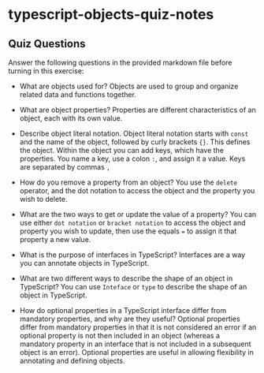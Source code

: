 # typescript-objects-quiz-notes

## Quiz Questions

Answer the following questions in the provided markdown file before turning in this exercise:

- What are objects used for?
  Objects are used to group and organize related data and functions together.

- What are object properties?
  Properties are different characteristics of an object, each with its own value.

- Describe object literal notation.
  Object literal notation starts with `const` and the name of the object, followed by curly brackets `{}`. This defines the object. Within the object you can add keys, which have the properties. You name a key, use a colon `:`, and assign it a value. Keys are separated by commas `,`

- How do you remove a property from an object?
  You use the `delete` operator, and the dot notation to access the object and the property you wish to delete.

- What are the two ways to get or update the value of a property?
  You can use either `dot notation` or `bracket notation` to access the object and property you wish to update, then use the equals `=` to assign it that property a new value.

- What is the purpose of interfaces in TypeScript?
  Interfaces are a way you can annotate objects in TypeScript.

- What are two different ways to describe the shape of an object in TypeScript?
  You can use `Inteface` or `type` to describe the shape of an object in TypeScript.

- How do optional properties in a TypeScript interface differ from mandatory properties, and why are they useful?
  Optional properties differ from mandatory properties in that it is not considered an error if an optional property is not then included in an object (whereas a mandatory property in an interface that is not included in a subsequent object is an error). Optional properties are useful in allowing flexibility in annotating and defining objects.
